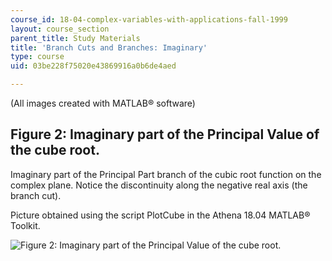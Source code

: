 ```yaml
---
course_id: 18-04-complex-variables-with-applications-fall-1999
layout: course_section
parent_title: Study Materials
title: 'Branch Cuts and Branches: Imaginary'
type: course
uid: 03be228f75020e43869916a0b6de4aed

---
```


(All images created with MATLAB® software)

Figure 2: Imaginary part of the Principal Value of the cube root.
-----------------------------------------------------------------

Imaginary part of the Principal Part branch of the cubic root function on the complex plane. Notice the discontinuity along the negative real axis (the branch cut).

Picture obtained using the script PlotCube in the Athena 18.04 MATLAB® Toolkit.

![Figure 2: Imaginary part of the Principal Value of the cube root. ](/courses/mathematics/18-04-complex-variables-with-applications-fall-1999/study-materials/ImCubeRootPVH.GIF)